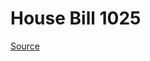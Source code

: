 # House Bill 1025

[Source](http://lawfilesext.leg.wa.gov/biennium/2023-24/Pdf/Bills/House%20Bills/1025.pdf)